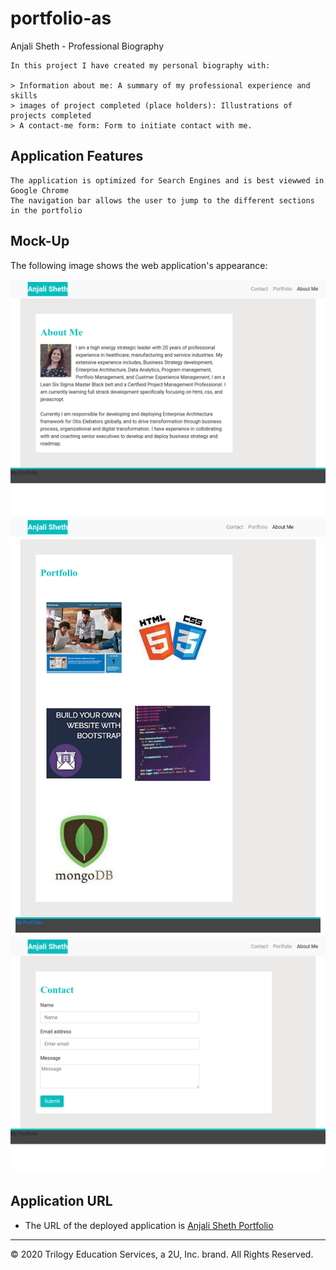 # portfolio-as
Anjali Sheth - Professional Biography

```
In this project I have created my personal biography with:

> Information about me: A summary of my professional experience and skills
> images of project completed (place holders): Illustrations of projects completed
> A contact-me form: Form to initiate contact with me.

```

## Application Features

```
The application is optimized for Search Engines and is best viewwed in Google Chrome
The navigation bar allows the user to jump to the different sections in the portfolio

```
## Mock-Up

The following image shows the web application's appearance:

![About-Me](https://github.com/asheth22/portfolio-as/blob/main/assets/images/About-Me.png)
![Project-Portfolio](https://github.com/asheth22/portfolio-as/blob/main/assets/images/portfolio-projects.png)
![Contact-Me](https://github.com/asheth22/portfolio-as/blob/main/assets/images/contact.png)

## Application URL

* The URL of the deployed application is [Anjali Sheth Portfolio](https://asheth22.github.io/portfolio-as/)

- - -
© 2020 Trilogy Education Services, a 2U, Inc. brand. All Rights Reserved.